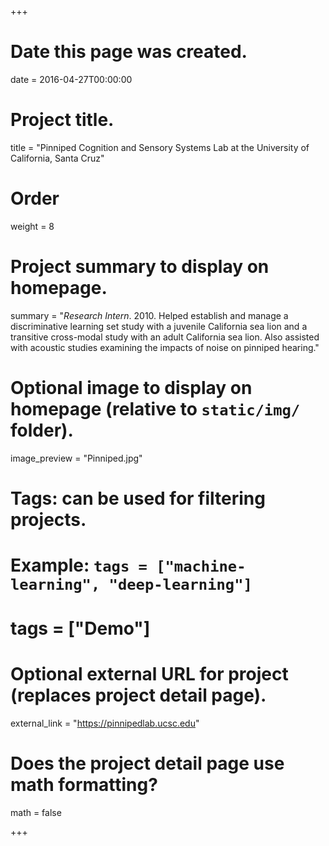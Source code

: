 +++
# Date this page was created.
date = 2016-04-27T00:00:00

# Project title.
title = "Pinniped Cognition and Sensory Systems Lab at the University of California, Santa Cruz"

# Order 
weight = 8

# Project summary to display on homepage.
summary = "*Research Intern*. 2010. Helped establish and manage a discriminative learning set study with a juvenile California sea lion and a transitive cross-modal study with an adult California sea lion. Also assisted with acoustic studies examining the impacts of noise on pinniped hearing."

# Optional image to display on homepage (relative to `static/img/` folder).
image_preview = "Pinniped.jpg"

# Tags: can be used for filtering projects.
# Example: `tags = ["machine-learning", "deep-learning"]`
# tags = ["Demo"]

# Optional external URL for project (replaces project detail page).
external_link = "https://pinnipedlab.ucsc.edu"

# Does the project detail page use math formatting?
math = false

+++

